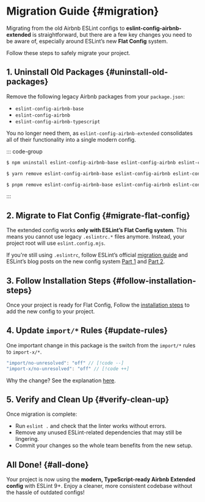 # Migration Guide {#migration}

Migrating from the old Airbnb ESLint configs to **eslint-config-airbnb-extended** is straightforward, but there are a few key changes you need to be aware of, especially around ESLint’s new **Flat Config** system.

Follow these steps to safely migrate your project.

## 1. Uninstall Old Packages {#uninstall-old-packages}

Remove the following legacy Airbnb packages from your `package.json`:

- `eslint-config-airbnb-base`
- `eslint-config-airbnb`
- `eslint-config-airbnb-typescript`

You no longer need them, as `eslint-config-airbnb-extended` consolidates all of their functionality into a single modern config.

::: code-group

```sh [npm]
$ npm uninstall eslint-config-airbnb-base eslint-config-airbnb eslint-config-airbnb-typescript
```

```sh [yarn]
$ yarn remove eslint-config-airbnb-base eslint-config-airbnb eslint-config-airbnb-typescript
```

```sh [pnpm]
$ pnpm remove eslint-config-airbnb-base eslint-config-airbnb eslint-config-airbnb-typescript
```

:::

## 2. Migrate to Flat Config {#migrate-flat-config}

The extended config works **only with ESLint’s Flat Config system**.
This means you cannot use legacy `.eslintrc.*` files anymore. Instead, your project root will use `eslint.config.mjs`.

If you're still using `.eslintrc`, follow ESLint’s official [migration guide](https://eslint.org/docs/latest/use/configure/migration-guide) and ESLint’s blog posts on the new config system [Part 1](https://eslint.org/blog/2022/08/new-config-system-part-1/) and [Part 2](https://eslint.org/blog/2022/08/new-config-system-part-2/). 

## 3. Follow Installation Steps {#follow-installation-steps}

Once your project is ready for Flat Config, Follow the [installation steps](../config/installation) to add the new config to your project.

## 4. Update `import/*` Rules {#update-rules}

One important change in this package is the switch from the `import/*` rules to `import-x/*`.

```js
"import/no-unresolved": "off" // [!code --]
"import-x/no-unresolved": "off" // [!code ++]
```

Why the change?
See the explanation [here](../config/faq#faq).

## 5. Verify and Clean Up {#verify-clean-up}

Once migration is complete:

* Run `eslint .` and check that the linter works without errors.
* Remove any unused ESLint-related dependencies that may still be lingering.
* Commit your changes so the whole team benefits from the new setup.

## All Done! {#all-done}

Your project is now using the **modern, TypeScript-ready Airbnb Extended config** with ESLint 9+.
Enjoy a cleaner, more consistent codebase without the hassle of outdated configs!